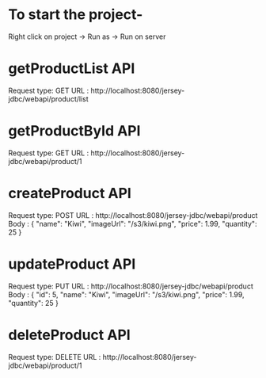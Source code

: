 # To start the project-
Right click on project -> Run as -> Run on server


# getProductList API
Request type: GET
URL : http://localhost:8080/jersey-jdbc/webapi/product/list


# getProductById API
Request type: GET
URL : http://localhost:8080/jersey-jdbc/webapi/product/1


# createProduct API
Request type: POST
URL : http://localhost:8080/jersey-jdbc/webapi/product
Body : 
{
    "name": "Kiwi",
    "imageUrl": "/s3/kiwi.png",
    "price": 1.99,
    "quantity": 25
}


# updateProduct API
Request type: PUT
URL : http://localhost:8080/jersey-jdbc/webapi/product
Body : 
{
    "id": 5,
    "name": "Kiwi",
    "imageUrl": "/s3/kiwi.png",
    "price": 1.99,
    "quantity": 25
}


# deleteProduct API
Request type: DELETE
URL : http://localhost:8080/jersey-jdbc/webapi/product/1
